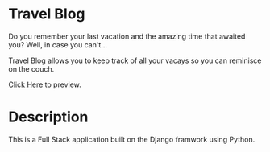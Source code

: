 # Travel Blog

Do you remember your last vacation and the amazing time that awaited you? Well, in case you can't...

Travel Blog allows you to keep track of all your vacays so you can reminisce on the couch.

[Click Here](https://travel-blog-us.herokuapp.com/) to preview.

# Description

This is a Full Stack application built on the Django framwork using Python.
